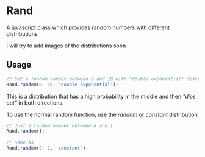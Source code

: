 Rand
==========

A javascript class which provides random numbers with different distributions

I will try to add images of the distributions soon

## Usage
```js
// Get a random number between 0 and 10 with "double exponential" distribution
Rand.random(0, 10, 'double-exponential');
```

This is a distribution that has a high probability in the middle and then *"dies out"* in both directions.
  
To use the normal random function, use the *random* or *constant* distribution

```js
// Just a random number between 0 and 1
Rand.random();
  
// Same as
Rand.random(0, 1, 'constant');
```

